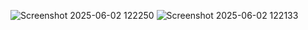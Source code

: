 ![Screenshot 2025-06-02 122250](https://github.com/user-attachments/assets/aaf46424-2bae-4940-9bfa-af2271e02644)
![Screenshot 2025-06-02 122133](https://github.com/user-attachments/assets/06cdfe73-4b08-4d2e-a222-0d2ad7ccdb6c)
